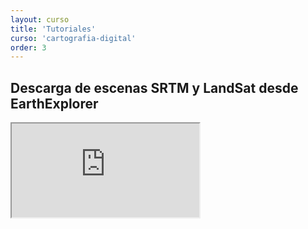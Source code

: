 ```yaml
---
layout: curso
title: 'Tutoriales'
curso: 'cartografia-digital'
order: 3
---
```


## Descarga de escenas SRTM y LandSat desde EarthExplorer

<div class="embed-responsive embed-responsive-4by3">
  <iframe class="embed-responsive-item" src="https://www.youtube.com/embed/LTFAnhcQk4U"></iframe>
</div>
